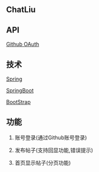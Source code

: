 ## ChatLiu

## API
[Github OAuth](https://developer.github.com/apps/building-oauth-apps/)


## 技术
[Spring](https://spring.io/guides)

[SpringBoot](https://spring.io/projects/spring-boot/)

[BootStrap](https://v3.bootcss.com/components/)


## 功能

1. 账号登录(通过Github账号登录)

2. 发布帖子(支持回显功能,错误提示)

3. 首页显示帖子(分页功能)